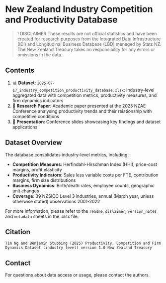 # New Zealand Industry Competition and Productivity Database

>! DISCLAIMER
> These results are not official statistics and have been created for research purposes from the Integrated Data Infrastructure (IDI) and Longitudinal Business Database (LBD) managed by Stats NZ. The New Zealand Treasury takes no responsibility for any errors or omissions in the data.

## Contents

1. 📊 **Dataset**: `2025-07-17_industry_competition_productivity_database.xlsx`: Industry-level aggregated data with competition metrics, productivity measures, and firm dynamics indicators
2. 📄 **Research Paper**: Academic paper presented at the 2025 NZAE Conference analysing productivity trends and their relationship with competitive conditions
3. 🎯 **Presentation**: Conference slides showcasing key findings and dataset applications

## Dataset Overview
The database consolidates industry-level metrics, including:

- **Competition Measures**: Herfindahl-Hirschman Index (HHI), price-cost margins, profit elasticity
- **Productivity Indicators**: Sales less variable costs per FTE, contribution margins, firm size distributions
- **Business Dynamics**: Birth/death rates, employee counts, geographic unit changes
- **Coverage**: 39 NZSIOC Level 3 industries, annual (March year, unless otherwise stated) observations 2001-2022

For more information, please refer to the `readme`, `dislaimer`, `version_notes` and `metadata` sheets in the .xlsx file.

## Citation
```
Tim Ng and Benjamin Stubbing (2025) Productivity, Competition and Firm Dynamics Dataset (industry level) version 1.0 New Zealand Treasury
```

## Contact
For questions about data access or usage, please contact the authors.
